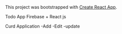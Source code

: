 This project was bootstrapped with [Create React App](https://github.com/facebook/create-react-app).

Todo App Firebase + React js 

Curd Application
-Add
-Edit
-update


